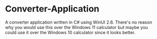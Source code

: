 # Converter-Application
A converter application written in C# using WinUI 2.6. There's no reason why you would use this over the Windows 11 calculator but maybe you could use it over the Windows 10 calculator since it looks better.
